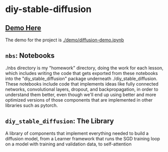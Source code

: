 # diy-stable-diffusion

## [Demo Here](./demo/diffusion-demo.ipynb)
The demo for the project is [./demo/diffusion-demo.ipynb](./demo/diffusion-demo.ipynb)

## `nbs`: Notebooks
./nbs directory is my "homework" directory, doing the work for each lesson, which includes writing the code that gets exported from these notebooks into the "diy_stable_diffusion" package underneath ./diy_stable_diffusion. These notebooks include code that implements ideas like fully connected networks, convolutional layers, dropout, and backpropagation, in order to understand them better, even though we'll end up using better and more optimized versions of those components that are implemented in other libraries such as pytorch.

## `diy_stable_diffusion`: The Library
A library of components that implement everything needed to build a diffusion model, from a Learner framework that runs the SGD training loop on a model with training and validation data, to self-attention
